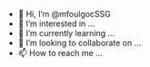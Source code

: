 - 👋 Hi, I’m @mfoulgocSSG
- 👀 I’m interested in ...
- 🌱 I’m currently learning ...
- 💞️ I’m looking to collaborate on ...
- 📫 How to reach me ...

<!---
mfoulgocSSG/mfoulgocSSG is a ✨ special ✨ repository because its `README.md` (this file) appears on your GitHub profile.
You can click the Preview link to take a look at your changes.
--->
